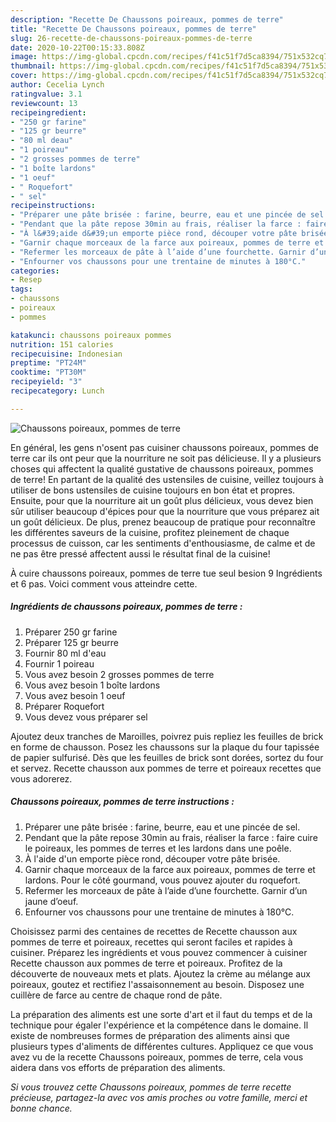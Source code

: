 ```yaml
---
description: "Recette De Chaussons poireaux, pommes de terre"
title: "Recette De Chaussons poireaux, pommes de terre"
slug: 26-recette-de-chaussons-poireaux-pommes-de-terre
date: 2020-10-22T00:15:33.808Z
image: https://img-global.cpcdn.com/recipes/f41c51f7d5ca8394/751x532cq70/chaussons-poireaux-pommes-de-terre-photo-principale-de-la-recette.jpg
thumbnail: https://img-global.cpcdn.com/recipes/f41c51f7d5ca8394/751x532cq70/chaussons-poireaux-pommes-de-terre-photo-principale-de-la-recette.jpg
cover: https://img-global.cpcdn.com/recipes/f41c51f7d5ca8394/751x532cq70/chaussons-poireaux-pommes-de-terre-photo-principale-de-la-recette.jpg
author: Cecelia Lynch
ratingvalue: 3.1
reviewcount: 13
recipeingredient:
- "250 gr farine"
- "125 gr beurre"
- "80 ml deau"
- "1 poireau"
- "2 grosses pommes de terre"
- "1 boîte lardons"
- "1 oeuf"
- " Roquefort"
- " sel"
recipeinstructions:
- "Préparer une pâte brisée : farine, beurre, eau et une pincée de sel."
- "Pendant que la pâte repose 30min au frais, réaliser la farce : faire cuire le poireaux, les pommes de terres et les lardons dans une poêle."
- "À l&#39;aide d&#39;un emporte pièce rond, découper votre pâte brisée."
- "Garnir chaque morceaux de la farce aux poireaux, pommes de terre et lardons. Pour le côté gourmand, vous pouvez ajouter du roquefort."
- "Refermer les morceaux de pâte à l’aide d’une fourchette. Garnir d’un jaune d’oeuf."
- "Enfourner vos chaussons pour une trentaine de minutes à 180°C."
categories:
- Resep
tags:
- chaussons
- poireaux
- pommes

katakunci: chaussons poireaux pommes 
nutrition: 151 calories
recipecuisine: Indonesian
preptime: "PT24M"
cooktime: "PT30M"
recipeyield: "3"
recipecategory: Lunch

---
```



![Chaussons poireaux, pommes de terre](https://img-global.cpcdn.com/recipes/f41c51f7d5ca8394/751x532cq70/chaussons-poireaux-pommes-de-terre-photo-principale-de-la-recette.jpg)

En général, les gens n'osent pas cuisiner chaussons poireaux, pommes de terre car ils ont peur que la nourriture ne soit pas délicieuse. Il y a plusieurs choses qui affectent la qualité gustative de chaussons poireaux, pommes de terre! En partant de la qualité des ustensiles de cuisine, veillez toujours à utiliser de bons ustensiles de cuisine toujours en bon état et propres. Ensuite, pour que la nourriture ait un goût plus délicieux, vous devez bien sûr utiliser beaucoup d'épices pour que la nourriture que vous préparez ait un goût délicieux. De plus, prenez beaucoup de pratique pour reconnaître les différentes saveurs de la cuisine, profitez pleinement de chaque processus de cuisson, car les sentiments d'enthousiasme, de calme et de ne pas être pressé affectent aussi le résultat final de la cuisine!

<!--inarticleads1-->

À cuire chaussons poireaux, pommes de terre tue seul besion 9 Ingrédients et 6 pas. Voici comment vous atteindre cette.

##### Ingrédients de chaussons poireaux, pommes de terre :

1. Préparer 250 gr farine
1. Préparer 125 gr beurre
1. Fournir 80 ml d&#39;eau
1. Fournir 1 poireau
1. Vous avez besoin 2 grosses pommes de terre
1. Vous avez besoin 1 boîte lardons
1. Vous avez besoin 1 oeuf
1. Préparer  Roquefort
1. Vous devez vous préparer  sel


Ajoutez deux tranches de Maroilles, poivrez puis repliez les feuilles de brick en forme de chausson. Posez les chaussons sur la plaque du four tapissée de papier sulfurisé. Dès que les feuilles de brick sont dorées, sortez du four et servez. Recette chausson aux pommes de terre et poireaux recettes que vous adorerez. 

<!--inarticleads2-->

##### Chaussons poireaux, pommes de terre instructions :

1. Préparer une pâte brisée : farine, beurre, eau et une pincée de sel.
1. Pendant que la pâte repose 30min au frais, réaliser la farce : faire cuire le poireaux, les pommes de terres et les lardons dans une poêle.
1. À l&#39;aide d&#39;un emporte pièce rond, découper votre pâte brisée.
1. Garnir chaque morceaux de la farce aux poireaux, pommes de terre et lardons. Pour le côté gourmand, vous pouvez ajouter du roquefort.
1. Refermer les morceaux de pâte à l’aide d’une fourchette. Garnir d’un jaune d’oeuf.
1. Enfourner vos chaussons pour une trentaine de minutes à 180°C.


Choisissez parmi des centaines de recettes de Recette chausson aux pommes de terre et poireaux, recettes qui seront faciles et rapides à cuisiner. Préparez les ingrédients et vous pouvez commencer à cuisiner Recette chausson aux pommes de terre et poireaux. Profitez de la découverte de nouveaux mets et plats. Ajoutez la crème au mélange aux poireaux, goutez et rectifiez l&#39;assaisonnement au besoin. Disposez une cuillère de farce au centre de chaque rond de pâte. 

<!--inarticleads1-->

<p>
La préparation des aliments est une sorte d'art et il faut du temps et de la technique pour égaler l'expérience et la compétence dans le domaine. Il existe de nombreuses formes de préparation des aliments ainsi que plusieurs types d'aliments de différentes cultures. Appliquez ce que vous avez vu de la recette Chaussons poireaux, pommes de terre, cela vous aidera dans vos efforts de préparation des aliments.
</p>

<p>
<i>Si vous trouvez cette Chaussons poireaux, pommes de terre recette précieuse, partagez-la avec vos amis proches ou votre famille, merci et bonne chance.</i>
</p>
